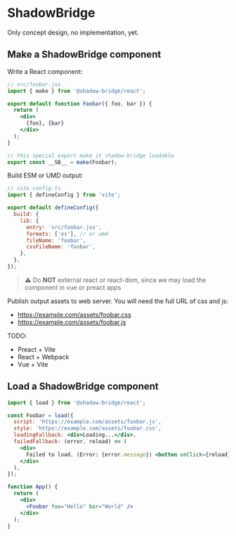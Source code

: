 # ShadowBridge

Only concept design, no implementation, yet.

## Make a ShadowBridge component

Write a React component:

```jsx
// src/foobar.jsx
import { make } from '@shadow-bridge/react';

export default function Foobar({ foo, bar }) {
  return (
    <div>
      {foo}, {bar}
    </div>
  );
}

// this special export make it shadow-bridge loadable
export const __SB__ = make(Foobar);
```

Build ESM or UMD output:

```js
// vite.config.ts
import { defineConfig } from 'vite';

export default defineConfig({
  build: {
    lib: {
      entry: 'src/foobar.jsx',
      formats: ['es'], // or umd
      fileName: 'foobar',
      cssFileName: 'foobar',
    },
  },
});
```

> ⚠️ Do **NOT** external react or react-dom, since we may load the component in vue or preact apps

Publish output assets to web server. You will need the full URL of css and js:

- https://example.com/assets/foobar.css
- https://example.com/assets/foobar.js

TODO:

- Preact + Vite
- React + Webpack
- Vue + Vite

## Load a ShadowBridge component

```jsx
import { load } from '@shadow-bridge/react';

const Foobar = load({
  script: 'https://example.com/assets/foobar.js',
  style: 'https://example.com/assets/foobar.css',
  loadingFallback: <div>Loading...</div>,
  failedFallback: (error, reload) => (
    <div>
      Failed to load. (Error: {error.message}) <button onClick={reload}>Retry</button>
    </div>
  ),
});

function App() {
  return (
    <div>
      <Foobar foo="Hello" bar="World" />
    </div>
  );
}
```
